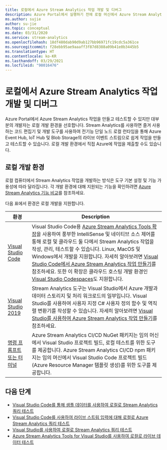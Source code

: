 ```yaml
---
title: 로컬에서 Azure Stream Analytics 작업 개발 및 디버그
description: Azure Portal에서 실행하기 전에 로컬 머신에서 Azure Stream Analytics 작업을 개발하고 테스트하는 방법을 알아봅니다.
ms.author: sujie
author: su-jie
ms.topic: conceptual
ms.date: 03/31/2020
ms.service: stream-analytics
ms.openlocfilehash: 18df480dab90d9ab127bb96971fc19cdc5a361ce
ms.sourcegitcommit: f28ebb95ae9aaaff3f87d8388a09b41e0b3445b5
ms.translationtype: HT
ms.contentlocale: ko-KR
ms.lasthandoff: 03/29/2021
ms.locfileid: "98016476"
---
```

# <a name="develop-and-debug-azure-stream-analytics-jobs-locally"></a>로컬에서 Azure Stream Analytics 작업 개발 및 디버그

Azure Portal에서 Azure Stream Analytics 작업을 만들고 테스트할 수 있지만 대부분의 개발자는 로컬 개발 환경을 선호합니다. Stream Analytics를 사용하면 즐겨 사용하는 코드 편집기 및 개발 도구를 사용하여 전기능 단일 노드 로컬 런타임을 통해 Azure Event Hub, IoT Hub 및 Blob Storage의 라이브 이벤트 스트림으로 쉽게 작업을 만들고 테스트할 수 있습니다. 로컬 개발 환경에서 직접 Azure에 작업을 제출할 수도 있습니다.

## <a name="local-development-environments"></a>로컬 개발 환경

로컬 컴퓨터에서 Stream Analytics 작업을 개발하는 방식은 도구 기본 설정 및 기능 가용성에 따라 달라집니다. 각 개발 환경에 대해 지원되는 기능을 확인하려면 [Azure Stream Analytics 기능 비교](feature-comparison.md)를 참조하세요.

다음 표에서 환경은 로컬 개발을 지원합니다.

|환경                              |Description    |
|-----------------------------------------|------------|
|[Visual Studio Code](visual-studio-code-explore-jobs.md)| Visual Studio Code용 [Azure Stream Analytics Tools 확장](https://marketplace.visualstudio.com/items?itemName=ms-bigdatatools.vscode-asa)을 사용하여 풍부한 IntelliSense 및 네이티브 소스 제어를 통해 로컬 및 클라우드 둘 다에서 Stream Analytics 작업을 작성, 관리, 테스트할 수 있습니다. Linux, MacOS 및 Windows에서 개발을 지원합니다. 자세히 알아보려면 [Visual Studio Code에서 Azure Stream Analytics 작업 만들기](quick-create-visual-studio-code.md)를 참조하세요. 또한 이 확장은 클라우드 호스팅 개발 환경인 [Visual Studio Codespaces](https://visualstudio.microsoft.com/services/visual-studio-codespaces/)도 지원합니다.|
|[Visual Studio 2019](stream-analytics-tools-for-visual-studio-install.md) |Stream Analytics 도구는 Visual Studio에서 Azure 개발과 데이터 스토리지 및 처리 워크로드의 일부입니다. Visual Studio를 사용하여 사용자 지정 C# 사용자 정의 함수 및 역직렬 변환기를 작성할 수 있습니다. 자세히 알아보려면 [Visual Studio를 사용하여 Azure Stream Analytics 작업 만들기](stream-analytics-quick-create-vs.md)를 참조하세요.|
|[명령 프롬프트 또는 터미널](stream-analytics-tools-for-visual-studio-cicd.md)|Azure Stream Analytics CI/CD NuGet 패키지는 임의 머신에서 Visual Studio 프로젝트 빌드, 로컬 테스트를 위한 도구를 제공합니다. Azure Stream Analytics CI/CD npm 패키지는 임의 머신에서 Visual Studio Code 프로젝트 빌드(Azure Resource Manager 템플릿 생성)를 위한 도구를 제공합니다.|

## <a name="next-steps"></a>다음 단계

* [Visual Studio Code를 통해 샘플 데이터를 사용하여 로컬로 Stream Analytics 쿼리 테스트](visual-studio-code-local-run.md)
* [Visual Studio Code를 사용하여 라이브 스트림 입력에 대해 로컬로 Azure Stream Analytics 쿼리 테스트](visual-studio-code-local-run-live-input.md)
* [Visual Studio를 사용하여 로컬로 Stream Analytics 쿼리 테스트](stream-analytics-vs-tools-local-run.md)
* [Azure Stream Analytics Tools for Visual Studio를 사용하여 로컬로 라이브 데이터 테스트](stream-analytics-live-data-local-testing.md)
